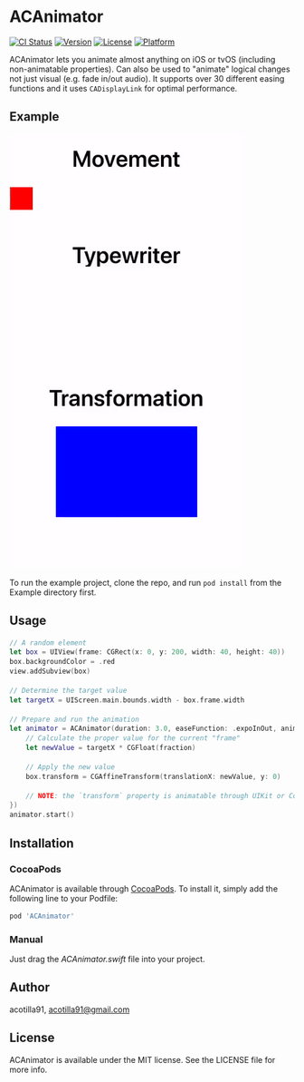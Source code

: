 
# ACAnimator

[![CI Status](https://img.shields.io/travis/acotilla91/ACAnimator.svg?style=flat)](https://travis-ci.org/acotilla91/ACAnimator)
[![Version](https://img.shields.io/cocoapods/v/ACAnimator.svg?style=flat)](https://cocoapods.org/pods/ACAnimator)
[![License](https://img.shields.io/cocoapods/l/ACAnimator.svg?style=flat)](https://cocoapods.org/pods/ACAnimator)
[![Platform](https://img.shields.io/cocoapods/p/ACAnimator.svg?style=flat)](https://cocoapods.org/pods/ACAnimator)

ACAnimator lets you animate almost anything on iOS or tvOS (including non-animatable properties). Can also be used to "animate" logical changes not just visual (e.g. fade in/out audio). It supports over 30 different easing functions and it uses `CADisplayLink` for optimal performance.

## Example

![Demo](https://github.com/acotilla91/ACAnimator/blob/master/ACAnimator-demo.gif)

To run the example project, clone the repo, and run `pod install` from the Example directory first.

## Usage

``` swift
// A random element
let box = UIView(frame: CGRect(x: 0, y: 200, width: 40, height: 40))
box.backgroundColor = .red
view.addSubview(box)

// Determine the target value
let targetX = UIScreen.main.bounds.width - box.frame.width

// Prepare and run the animation
let animator = ACAnimator(duration: 3.0, easeFunction: .expoInOut, animation: { (fraction, _, _) in
    // Calculate the proper value for the current "frame"
    let newValue = targetX * CGFloat(fraction)
    
    // Apply the new value
    box.transform = CGAffineTransform(translationX: newValue, y: 0)
    
    // NOTE: the `transform` property is animatable through UIKit or CoreAnimation, this example just showcases the equivalent implementation using ACAnimator.
})
animator.start()
```

## Installation

### CocoaPods

ACAnimator is available through [CocoaPods](https://cocoapods.org). To install
it, simply add the following line to your Podfile:

```ruby
pod 'ACAnimator'
```

### Manual

Just drag the *ACAnimator.swift* file into your project.

## Author

acotilla91, acotilla91@gmail.com

## License

ACAnimator is available under the MIT license. See the LICENSE file for more info.
